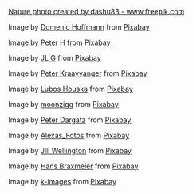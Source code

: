 <a href="https://www.freepik.com/free-photos-vectors/nature">Nature photo created by dashu83 - www.freepik.com</a>

Image by <a href="https://pixabay.com/users/Nicman-4801918/?utm_source=link-attribution&amp;utm_medium=referral&amp;utm_campaign=image&amp;utm_content=2139279">Domenic Hoffmann</a> from <a href="https://pixabay.com/?utm_source=link-attribution&amp;utm_medium=referral&amp;utm_campaign=image&amp;utm_content=2139279">Pixabay</a>

Image by <a href="https://pixabay.com/users/Tama66-1032521/?utm_source=link-attribution&amp;utm_medium=referral&amp;utm_campaign=image&amp;utm_content=2077219">Peter H</a> from <a href="https://pixabay.com/?utm_source=link-attribution&amp;utm_medium=referral&amp;utm_campaign=image&amp;utm_content=2077219">Pixabay</a>

Image by <a href="https://pixabay.com/users/ractapopulous-24766/?utm_source=link-attribution&amp;utm_medium=referral&amp;utm_campaign=image&amp;utm_content=3732867">JL G</a> from <a href="https://pixabay.com/?utm_source=link-attribution&amp;utm_medium=referral&amp;utm_campaign=image&amp;utm_content=3732867">Pixabay</a>

Image by <a href="https://pixabay.com/users/PeterKraayvanger-10776/?utm_source=link-attribution&amp;utm_medium=referral&amp;utm_campaign=image&amp;utm_content=90051">Peter Kraayvanger</a> from <a href="https://pixabay.com/?utm_source=link-attribution&amp;utm_medium=referral&amp;utm_campaign=image&amp;utm_content=90051">Pixabay</a>

Image by <a href="https://pixabay.com/users/LubosHouska-198496/?utm_source=link-attribution&amp;utm_medium=referral&amp;utm_campaign=image&amp;utm_content=881975">Lubos Houska</a> from <a href="https://pixabay.com/?utm_source=link-attribution&amp;utm_medium=referral&amp;utm_campaign=image&amp;utm_content=881975">Pixabay</a>


Image by <a href="https://pixabay.com/users/moonzigg-6341937/?utm_source=link-attribution&amp;utm_medium=referral&amp;utm_campaign=image&amp;utm_content=2715461">moonzigg</a> from <a href="https://pixabay.com/?utm_source=link-attribution&amp;utm_medium=referral&amp;utm_campaign=image&amp;utm_content=2715461">Pixabay</a>

Image by <a href="https://pixabay.com/users/PeterDargatz-5783/?utm_source=link-attribution&amp;utm_medium=referral&amp;utm_campaign=image&amp;utm_content=50498">Peter Dargatz</a> from <a href="https://pixabay.com/?utm_source=link-attribution&amp;utm_medium=referral&amp;utm_campaign=image&amp;utm_content=50498">Pixabay</a>

Image by <a href="https://pixabay.com/users/Alexas_Fotos-686414/?utm_source=link-attribution&amp;utm_medium=referral&amp;utm_campaign=image&amp;utm_content=3309628">Alexas_Fotos</a> from <a href="https://pixabay.com/?utm_source=link-attribution&amp;utm_medium=referral&amp;utm_campaign=image&amp;utm_content=3309628">Pixabay</a>

Image by <a href="https://pixabay.com/users/JillWellington-334088/?utm_source=link-attribution&amp;utm_medium=referral&amp;utm_campaign=image&amp;utm_content=2823767">Jill Wellington</a> from <a href="https://pixabay.com/?utm_source=link-attribution&amp;utm_medium=referral&amp;utm_campaign=image&amp;utm_content=2823767">Pixabay</a>

Image by <a href="https://pixabay.com/users/Hans-2/?utm_source=link-attribution&amp;utm_medium=referral&amp;utm_campaign=image&amp;utm_content=406776">Hans Braxmeier</a> from <a href="https://pixabay.com/?utm_source=link-attribution&amp;utm_medium=referral&amp;utm_campaign=image&amp;utm_content=406776">Pixabay</a>

Image by <a href="https://pixabay.com/users/k-images-3402423/?utm_source=link-attribution&amp;utm_medium=referral&amp;utm_campaign=image&amp;utm_content=1923545">k-images</a> from <a href="https://pixabay.com/?utm_source=link-attribution&amp;utm_medium=referral&amp;utm_campaign=image&amp;utm_content=1923545">Pixabay</a>